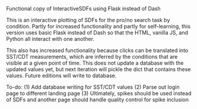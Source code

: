 Functional copy of InteractiveSDFs using Flask instead of Dash

This is an interactive plotting of SDFs for the pro/no search task by condition. Partly for increased functionality and partly for self-learning, this version uses basic Flask instead of Dash so that the HTML, vanilla JS, and Python all interact with one another.

This also has increased functionality because clicks can be translated into SST/CDT measurements, which are inferred by the conditions that are visible at a given point of time. This does not update a database with the updated values yet, but next iteration will pickle the dict that contains these values. Future editions will write to database.

To-do:
(1) Add database writing for SST/CDT values
(2) Parse out login page to different landing page
(3) Ultimately, spikes should be used instead of SDFs and another page should handle quality control for spike inclusion